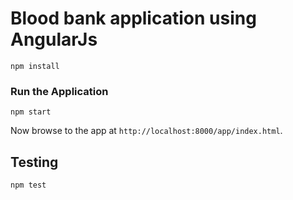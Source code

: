 # Blood bank application using AngularJs


```
npm install
```

### Run the Application

```
npm start
```

Now browse to the app at `http://localhost:8000/app/index.html`.


## Testing

```
npm test
```
